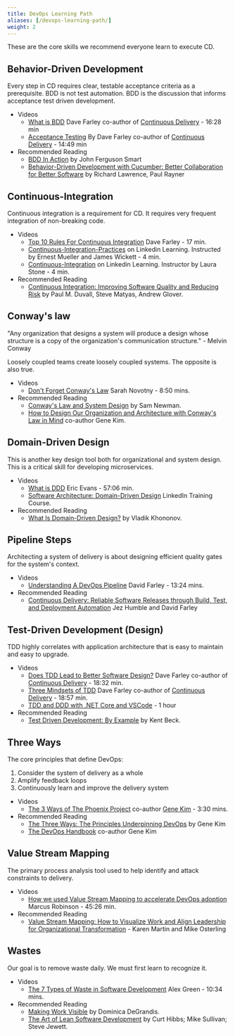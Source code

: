 ```yaml
---
title: DevOps Learning Path
aliases: [/devops-learning-path/]
weight: 2
---
```


These are the core skills we recommend everyone learn to execute CD.

## Behavior-Driven Development

Every step in CD requires clear, testable acceptance criteria as a prerequisite. BDD is not test automation. BDD is the
discussion that informs acceptance test driven development.

- Videos
  - [What is BDD](https://www.youtube.com/watch?v=zYj70EsD7uI) Dave Farley co-author of [Continuous Delivery](https://learning.oreilly.com/library/view/continuous-delivery-reliable/9780321670250/) - 16:28 min
  - [Acceptance Testing](https://www.youtube.com/watch?v=JDD5EEJgpHU)
    By Dave Farley co-author of [Continuous Delivery](https://learning.oreilly.com/library/view/continuous-delivery-reliable/9780321670250/) - 14:49 min
- Recommended Reading
  - [BDD In Action](https://learning.oreilly.com/library/view/bdd-in-action/9781617291654/) by John Ferguson Smart
  - [Behavior-Driven Development with Cucumber: Better Collaboration for Better Software](https://learning.oreilly.com/library/view/behavior-driven-development-with/9780132748544/)
    by Richard Lawrence, Paul Rayner

## Continuous-Integration

Continuous integration is a requirement for CD. It requires very frequent integration of non-breaking code.

- Videos
  - [Top 10 Rules For Continuous Integration](https://www.youtube.com/watch?v=Xl62gQpAl1w) Dave Farley - 17 min.
  - [Continuous-Integration-Practices](https://www.linkedin.com/learning/devops-foundations/continuous-integration-practices?u=26192810)
    on Linkedin Learning. Instructed by Ernest Mueller and James Wickett - 4 min.
  - [Continuous-Integration](https://www.linkedin.com/learning/devops-foundations-microservices/continuous-integration?u=26192810)
    on Linkedin Learning. Instructor by Laura Stone - 4 min.
- Recommended Reading
  - [Continuous Integration: Improving Software Quality and Reducing Risk](https://learning.oreilly.com/api/v1/dashboard/continue/9780321336385)
    by Paul M. Duvall, Steve Matyas, Andrew Glover.

## Conway's law

"Any organization that designs a system will produce a design whose structure is a copy of the
organization's communication structure." - Melvin Conway

Loosely coupled teams create loosely coupled systems. The opposite is also true.

- Videos
  - [Don't Forget Conway's Law](https://www.youtube.com/watch?v=zA1EXJV1JWQ) Sarah Novotny - 8:50 mins.
- Recommended Reading
  - [Conway's Law and System Design](https://learning.oreilly.com/library/view/building-microservices/9781491950340/ch10.html) by Sam Newman.
  - [How to Design Our Organization and Architecture with Conway's Law in Mind](https://learning.oreilly.com/library/view/the-devops-handbook/9781457191381/DOHB-ch_07.xhtml) co-author Gene Kim.

## Domain-Driven Design

This is another key design tool both for organizational and system design. This is a critical skill for developing microservices.

- Videos
  - [What is DDD](https://www.youtube.com/watch?v=pMuiVlnGqjk) Eric Evans - 57:06 min.
  - [Software Architecture: Domain-Driven Design](https://www.linkedin.com/learning/software-architecture-domain-driven-design/better-apps-with-domain-driven-design?u=26192810) LinkedIn Training Course.
- Recommended Reading
  - [What Is Domain-Driven Design?](https://learning.oreilly.com/api/v1/dashboard/continue/9781492057802) by Vladik Khononov.

## Pipeline Steps

Architecting a system of delivery is about designing efficient quality gates for the system's context.

- Videos
  - [Understanding A DevOps Pipeline](https://www.youtube.com/watch?v=MnyvgFDh-kw) David Farley - 13:24 mins.
- Recommended Reading
  - [Continuous Delivery: Reliable Software Releases through Build, Test, and Deployment Automation](https://learning.oreilly.com/library/view/continuous-delivery-reliable/9780321670250/) Jez Humble and David Farley

## Test-Driven Development (Design)

TDD highly correlates with application architecture that is easy to maintain and easy to upgrade.

- Videos
  - [Does TDD Lead to Better Software Design?](https://www.youtube.com/watch?v=fSvQNG7Rz-8) Dave Farley co-author of
    [Continuous Delivery](https://learning.oreilly.com/library/view/continuous-delivery-reliable/9780321670250/) - 18:32 min.
  - [Three Mindsets of TDD](https://www.youtube.com/watch?v=xUi2951ufaw) Dave Farley co-author of
    [Continuous Delivery](https://learning.oreilly.com/library/view/continuous-delivery-reliable/9780321670250/) - 18:57 min.
  - [TDD and DDD with .NET Core and VSCode](https://www.youtube.com/watch?v=ORe0r4bpfac) - 1 hour
- Recommended Reading
  - [Test Driven Development: By Example](https://learning.oreilly.com/library/view/test-driven-development/0321146530/) by Kent Beck.

## Three Ways

The core principles that define DevOps:

1. Consider the system of delivery as a whole
2. Amplify feedback loops
3. Continuously learn and improve the delivery system

- Videos
  - [The 3 Ways of The Phoenix Project](https://www.youtube.com/watch?v=nUOXDEvplRc) co-author [Gene Kim](https://learning.oreilly.com/library/view/the-phoenix-project/9781457191350/) - 3:30 mins.
- Recommended Reading
  - [The Three Ways: The Principles Underpinning DevOps](https://itrevolution.com/the-three-ways-principles-underpinning-devops/) by Gene Kim
  - [The DevOps Handbook](https://learning.oreilly.com/library/view/the-devops-handbook/9781457191381/DOHB-ch_01.xhtml/) co-author Gene Kim

## Value Stream Mapping

The primary process analysis tool used to help identify and attack constraints to delivery.

- Videos
  - [How we used Value Stream Mapping to accelerate DevOps adoption](https://www.youtube.com/watch?v=OXMdSe1_wc0) Marcus Robinson - 45:26 min.
- Recommended Reading
  - [Value Stream Mapping: How to Visualize Work and Align Leadership for Organizational Transformation](https://learning.oreilly.com/api/v1/dashboard/continue/9780071828918) - Karen Martin and Mike Osterling

## Wastes

Our goal is to remove waste daily. We must first learn to recognize it.

- Videos
  - [The 7 Types of Waste in Software Development](https://www.youtube.com/watch?v=c8tAKBHO2i8) Alex Green - 10:34 mins.
- Recommended Reading
  - [Making Work Visible](https://learning.oreilly.com/library/view/making-work-visible/9781457191428/10-part-1.xhtml) by Dominica DeGrandis.
  - [The Art of Lean Software Development](https://learning.oreilly.com/library/view/the-art-of/9780596155711/ch02.html) by Curt Hibbs; Mike Sullivan; Steve Jewett.
